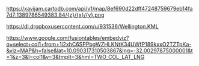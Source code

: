 https://xavijam.cartodb.com/api/v1/map/8ef690d22dff47248759679eb14fa7d7:1389786549383.84/{z}/{x}/{y}.png

https://dl.dropboxusercontent.com/u/931536/Wellington.KML

https://www.google.com/fusiontables/embedviz?q=select+col1+from+1i2xhC6SPPbgWZHLKNtK34UWfP189kxxO2TZTpKa-&viz=MAP&h=false&lat=10.090317310503867&lng=-32.00297875000001&t=1&z=3&l=col1&y=3&tmplt=3&hml=TWO_COL_LAT_LNG